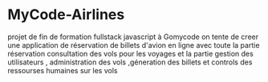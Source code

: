 # MyCode-Airlines
projet de fin de formation fullstack javascript  à Gomycode
on tente de creer une application de réservation de billets d'avion en ligne
avec toute la partie réservation consultation des vols pour les voyages
et la partie gestion des utilisateurs , administration des vols ,géneration des billets et controls des ressourses humaines sur les vols
